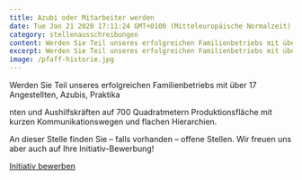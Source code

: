 ```yaml
---
title: Azubi oder Mitarbeiter werden
date: Tue Jan 21 2020 17:11:24 GMT+0100 (Mitteleuropäische Normalzeit)
category: stellenausschreibungen
content: Werden Sie Teil unseres erfolgreichen Familienbetriebs mit über 17 Angestellten, Azubis, Praktikanten und Aushilfskräften auf 700 Quadratmetern Produktionsfläche mit kurzen Kommunikationswegen und flachen Hierarchien.    An dieser Stelle finden Sie – falls vorhanden – offene Stellen. Wir freuen uns aber auch auf Ihre Initiativ-Bewerbung!    Initiativ bewerben
excerpt: Werden Sie Teil unseres erfolgreichen Familienbetriebs mit über 17 Angestellten, Azubis, Praktikanten und Aushilfskräften auf 700 Quadratmetern Produktionsfläche mit kurzen Kommunikationswegen und flachen Hierarchien. An …
image: /pfaff-historie.jpg
---
```


<p>Werden Sie Teil unseres erfolgreichen Familienbetriebs mit über 17 Angestellten, Azubis, Praktika

<!--more-->

nten und Aushilfskräften auf 700 Quadratmetern Produktionsfläche mit kurzen Kommunikationswegen und flachen Hierarchien.</p>



An dieser Stelle finden Sie – falls vorhanden – offene Stellen. Wir freuen uns aber auch auf Ihre Initiativ-Bewerbung!</p>



<p><a href="mailto:info@pfaffgmbh.com">Initiativ bewerben</a></p>

